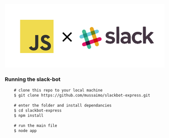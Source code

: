 ![slack + js](img/slack-js.png)


### Running the slack-bot

        # clone this repo to your local machine
        $ git clone https://github.com/mussaimo/slackbot-express.git

        # enter the folder and install dependancies
        $ cd slackbot-express
        $ npm install

        # run the main file
        $ node app
